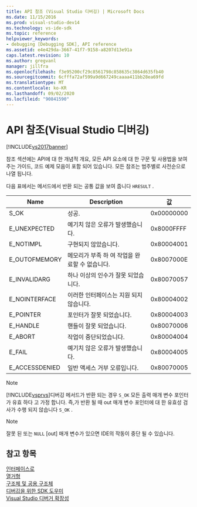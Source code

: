 ```yaml
---
title: API 참조 (Visual Studio 디버깅) | Microsoft Docs
ms.date: 11/15/2016
ms.prod: visual-studio-dev14
ms.technology: vs-ide-sdk
ms.topic: reference
helpviewer_keywords:
- debugging [Debugging SDK], API reference
ms.assetid: e4e429da-3667-41f7-9158-a8207d13e91a
caps.latest.revision: 10
ms.author: gregvanl
manager: jillfra
ms.openlocfilehash: f3e95200cf29c8561798c858635c3864d635fb40
ms.sourcegitcommit: 6cfffa72af599a9d667249caaaa411bb28ea69fd
ms.translationtype: MT
ms.contentlocale: ko-KR
ms.lasthandoff: 09/02/2020
ms.locfileid: "90841590"
---
```

# <a name="api-reference-visual-studio-debugging"></a>API 참조(Visual Studio 디버깅)
[!INCLUDE[vs2017banner](../../../includes/vs2017banner.md)]

참조 섹션에는 API에 대 한 개념적 개요, 모든 API 요소에 대 한 구문 및 사용법을 보여 주는 가이드, 코드 예제 모음이 포함 되어 있습니다. 모든 참조는 범주별로 사전순으로 나열 됩니다.  
  
 다음 표에서는 메서드에서 반환 되는 공통 값을 보여 줍니다 `HRESULT` .  
  
|Name|Description|값|  
|----------|-----------------|-----------|  
|S_OK|성공.|0x00000000|  
|E_UNEXPECTED|예기치 않은 오류가 발생했습니다.|0x8000FFFF|  
|E_NOTIMPL|구현되지 않았습니다.|0x80004001|  
|E_OUTOFMEMORY|메모리가 부족 하 여 작업을 완료할 수 없습니다.|0x8007000E|  
|E_INVALIDARG|하나 이상의 인수가 잘못 되었습니다.|0x80070057|  
|E_NOINTERFACE|이러한 인터페이스는 지원 되지 않습니다.|0x80004002|  
|E_POINTER|포인터가 잘못 되었습니다.|0x80004003|  
|E_HANDLE|핸들이 잘못 되었습니다.|0x80070006|  
|E_ABORT|작업이 중단되었습니다.|0x80004004|  
|E_FAIL|예기치 않은 오류가 발생했습니다.|0x80004005|  
|E_ACCESSDENIED|일반 액세스 거부 오류입니다.|0x80070005|  
  
> [!NOTE]
> [!INCLUDE[vsprvs](../../../includes/vsprvs-md.md)]디버깅 메서드가 반환 되는 경우 `S_OK` 모든 출력 매개 변수 포인터가 유효 하다 고 가정 합니다. 즉,가 반환 될 때 out 매개 변수 포인터에 대 한 유효성 검사가 수행 되지 않습니다 `S_OK` .  
  
> [!NOTE]
> 잘못 된 또는 `NULL` [out] 매개 변수가 있으면 IDE의 작동이 중단 될 수 있습니다.  
  
## <a name="see-also"></a>참고 항목  
 [인터페이스로](../../../extensibility/debugger/reference/interfaces-visual-studio-debugging.md)   
 [열거형](../../../extensibility/debugger/reference/enumerations-visual-studio-debugging.md)   
 [구조체 및 공용 구조체](../../../extensibility/debugger/reference/structures-and-unions.md)   
 [디버깅을 위한 SDK 도우미](../../../extensibility/debugger/reference/sdk-helpers-for-debugging.md)   
 [Visual Studio 디버거 확장성](../../../extensibility/debugger/visual-studio-debugger-extensibility.md)
